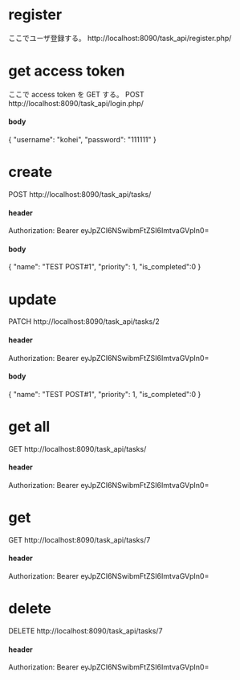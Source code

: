 # register

ここでユーザ登録する。
http://localhost:8090/task_api/register.php/

# get access token

ここで access token を GET する。
POST http://localhost:8090/task_api/login.php/

#### body

{
"username": "kohei",
"password": "111111"
}

# create

POST http://localhost:8090/task_api/tasks/

#### header

Authorization: Bearer eyJpZCI6NSwibmFtZSI6ImtvaGVpIn0=

#### body

{
"name": "TEST POST#1",
"priority": 1,
"is_completed":0
}

# update

PATCH http://localhost:8090/task_api/tasks/2

#### header

Authorization: Bearer eyJpZCI6NSwibmFtZSI6ImtvaGVpIn0=

#### body

{
"name": "TEST POST#1",
"priority": 1,
"is_completed":0
}

# get all

GET http://localhost:8090/task_api/tasks/

#### header

Authorization: Bearer eyJpZCI6NSwibmFtZSI6ImtvaGVpIn0=

# get

GET http://localhost:8090/task_api/tasks/7

#### header

Authorization: Bearer eyJpZCI6NSwibmFtZSI6ImtvaGVpIn0=

# delete

DELETE http://localhost:8090/task_api/tasks/7

#### header

Authorization: Bearer eyJpZCI6NSwibmFtZSI6ImtvaGVpIn0=
